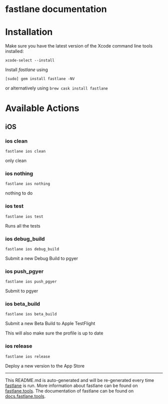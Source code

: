 fastlane documentation
================
# Installation

Make sure you have the latest version of the Xcode command line tools installed:

```
xcode-select --install
```

Install _fastlane_ using
```
[sudo] gem install fastlane -NV
```
or alternatively using `brew cask install fastlane`

# Available Actions
## iOS
### ios clean
```
fastlane ios clean
```
only clean
### ios nothing
```
fastlane ios nothing
```
nothing to do
### ios test
```
fastlane ios test
```
Runs all the tests
### ios debug_build
```
fastlane ios debug_build
```
Submit a new Debug Build to pgyer
### ios push_pgyer
```
fastlane ios push_pgyer
```
Submit to pgyer
### ios beta_build
```
fastlane ios beta_build
```
Submit a new Beta Build to Apple TestFlight

This will also make sure the profile is up to date
### ios release
```
fastlane ios release
```
Deploy a new version to the App Store

----

This README.md is auto-generated and will be re-generated every time [fastlane](https://fastlane.tools) is run.
More information about fastlane can be found on [fastlane.tools](https://fastlane.tools).
The documentation of fastlane can be found on [docs.fastlane.tools](https://docs.fastlane.tools).
